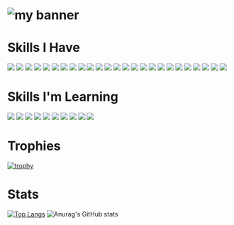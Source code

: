 <!--
**RichieDevR/RichieDevR** is a ✨ _special_ ✨ repository because its `README.md` (this file) appears on your GitHub profile.

Here are some ideas to get you started:

- 🔭 I’m currently working on ...
- 🌱 I’m currently learning ...
- 👯 I’m looking to collaborate on ...
- 🤔 I’m looking for help with ...
- 💬 Ask me about ...
- 📫 How to reach me: ...
- 😄 Pronouns: ...
- ⚡ Fun fact: ...
-->
# ![my banner](https://user-images.githubusercontent.com/78895761/148663440-a3c867d0-58f0-4a8e-b99c-a36158c43d65.gif)
# Skills I Have
![](https://img.shields.io/badge/Node.js-43853D?style=for-the-badge&logo=node.js&color=black) ![](https://img.shields.io/badge/Express-informational?style=for-the-badge&logo=express&color=black) ![](https://img.shields.io/badge/Postgresql-informational?style=for-the-badge&logo=postgresql&color=black&logoColor=4169E1)  ![](https://img.shields.io/badge/Graphql-international?style=for-the-badge&logo=graphql&color=black&logoColor=E10098) ![](https://img.shields.io/badge/mongodb-informational?style=for-the-badge&logo=mongodb&color=black)  ![](https://img.shields.io/badge/HTML5-informational?style=for-the-badge&logo=HTML5&color=black) ![](https://img.shields.io/badge/CSS3-informational?style=for-the-badge&logo=css3&color=black&logoColor=1572B6) ![](https://img.shields.io/badge/sass-informational?style=for-the-badge&logo=sass&color=black&logoColor=CC6699) ![](https://img.shields.io/badge/Javascript-informational?style=for-the-badge&logo=javascript&color=black&logoColor=F7DF1E) ![](https://img.shields.io/badge/Typescript-informational?style=for-the-badge&logo=typescript&color=black&logoColor=3178C6) ![](https://img.shields.io/badge/React-informational?style=for-the-badge&logo=react&logoColor=61DAFB&color=black) ![](https://img.shields.io/badge/Svelte-informational?style=for-the-badge&logo=svelte&logoColor=FF3E00&color=black) ![](https://img.shields.io/badge/next.js-informational?style=for-the-badge&logo=next.js&color=black&logoColor=white) ![](https://img.shields.io/badge/Python-informational?style=for-the-badge&logo=python&color=black&logoColor=3776AB) ![](https://img.shields.io/badge/Django-informational?style=for-the-badge&logo=django&color=black&logoColor=092E20)   ![](https://img.shields.io/badge/Ruby-informational?style=for-the-badge&logo=ruby&color=black&logoColor=CC342D) ![](https://img.shields.io/badge/Rails-informational?style=for-the-badge&logo=rubyonrails&color=black&logoColor=CC0000) ![](https://img.shields.io/badge/git-informational?style=for-the-badge&logo=git&color=black&logoColor=F05032) ![](https://img.shields.io/badge/Linux-informational?style=for-the-badge&logo=linux&color=black&logoColor=FCC624) ![](https://img.shields.io/badge/Gnu_Bash-informational?style=for-the-badge&logo=gnubash&color=black&logoColor=4EAA25 ) ![](https://img.shields.io/badge/Docker-informational?style=for-the-badge&logo=docker&color=black&logoColor=2496ED ) ![](https://img.shields.io/badge/Podman-informational?style=for-the-badge&logo=podman&color=black&logoColor=892CA0 ) ![](https://img.shields.io/badge/Kubernetes-informational?style=for-the-badge&logo=kubernetes&color=black&logoColor=326CE5) ![](https://img.shields.io/badge/Amazon_AWS-informational?style=for-the-badge&logo=amazonaws&color=black&logoColor=232F3E ) ![](https://img.shields.io/badge/Ansible-informational?style=for-the-badge&logo=ansible&color=black&logoColor=EE0000 )
 
# Skills I'm Learning

![](https://img.shields.io/badge/Rust-informational?style=for-the-badge&logo=rust&color=black&logoColor=CC342D) ![](https://img.shields.io/badge/Go-informational?style=for-the-badge&logo=go&logoColor=00ADD8&color=black) ![](https://img.shields.io/badge/angular-informational?style=for-the-badge&logo=angularjs&logoColor=E23237&color=black) ![](https://img.shields.io/badge/java-informational?style=for-the-badge&logo=java&logoColor=2AA5DC&color=black) ![](https://img.shields.io/badge/jira-informational?style=for-the-badge&logo=jira&logoColor=0052CC&color=black) ![](https://img.shields.io/badge/apache_cassandra-informational?style=for-the-badge&logo=apachecassandra&logoColor=1287B1&color=black)  ![](https://img.shields.io/badge/apache_cloudstack-informational?style=for-the-badge&logo=apachecloudstack&logoColor=2AA5DC&color=black) ![](https://img.shields.io/badge/flutter-informational?style=for-the-badge&logo=flutter&logoColor=02569B&color=black) ![](https://img.shields.io/badge/solidity-informational?style=for-the-badge&logo=solidity&logoColor=363636&color=black) ![](https://img.shields.io/badge/web3.js-informational?style=for-the-badge&logo=web3.js&logoColor=F16822&color=black)

# Trophies
[![trophy](https://github-profile-trophy.vercel.app/?username=richiedevr&theme=discord&column=2&row=1)](https://github.com/ryo-ma/github-profile-trophy)

# Stats
[![Top Langs](https://github-readme-stats.vercel.app/api/top-langs/?username=richiedevr&layout=compact&theme=midnight-purple)](https://github.com/anuraghazra/github-readme-stats)     ![Anurag's GitHub stats](https://github-readme-stats.vercel.app/api?username=richiedevr&show_icons=true&theme=midnight-purple)
